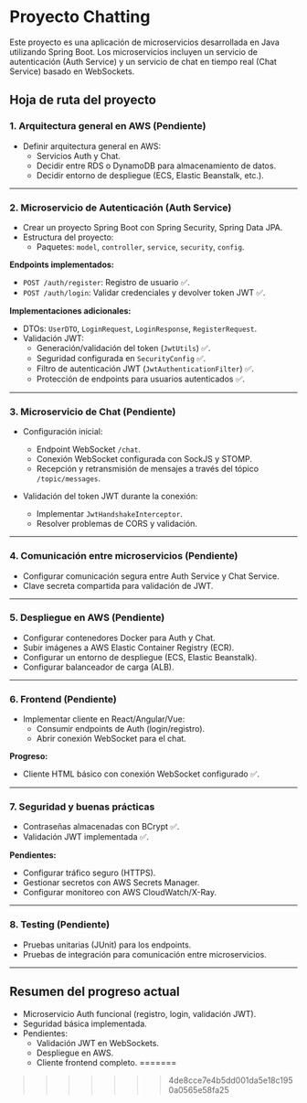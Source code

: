 

# Proyecto Chatting

Este proyecto es una aplicación de microservicios desarrollada en Java utilizando Spring Boot. Los microservicios incluyen un servicio de autenticación (Auth Service) y un servicio de chat en tiempo real (Chat Service) basado en WebSockets.

## Hoja de ruta del proyecto

### 1. Arquitectura general en AWS (Pendiente)
- Definir arquitectura general en AWS:
  - Servicios Auth y Chat.
  - Decidir entre RDS o DynamoDB para almacenamiento de datos.
  - Decidir entorno de despliegue (ECS, Elastic Beanstalk, etc.).

---

### 2. Microservicio de Autenticación (Auth Service)
- Crear un proyecto Spring Boot con Spring Security, Spring Data JPA.
- Estructura del proyecto:
  - Paquetes: `model`, `controller`, `service`, `security`, `config`.

**Endpoints implementados:**
- `POST /auth/register`: Registro de usuario ✅.
- `POST /auth/login`: Validar credenciales y devolver token JWT ✅.

**Implementaciones adicionales:**
- DTOs: `UserDTO`, `LoginRequest`, `LoginResponse`, `RegisterRequest`.
- Validación JWT:
  - Generación/validación del token (`JwtUtils`) ✅.
  - Seguridad configurada en `SecurityConfig` ✅.
  - Filtro de autenticación JWT (`JwtAuthenticationFilter`) ✅.
  - Protección de endpoints para usuarios autenticados ✅.

---

### 3. Microservicio de Chat (Pendiente)
- Configuración inicial:
  - Endpoint WebSocket `/chat`.
  - Conexión WebSocket configurada con SockJS y STOMP.
  - Recepción y retransmisión de mensajes a través del tópico `/topic/messages`.

- Validación del token JWT durante la conexión:
  - Implementar `JwtHandshakeInterceptor`.
  - Resolver problemas de CORS y validación.

---

### 4. Comunicación entre microservicios (Pendiente)
- Configurar comunicación segura entre Auth Service y Chat Service.
- Clave secreta compartida para validación de JWT.

---

### 5. Despliegue en AWS (Pendiente)
- Configurar contenedores Docker para Auth y Chat.
- Subir imágenes a AWS Elastic Container Registry (ECR).
- Configurar un entorno de despliegue (ECS, Elastic Beanstalk).
- Configurar balanceador de carga (ALB).

---

### 6. Frontend (Pendiente)
- Implementar cliente en React/Angular/Vue:
  - Consumir endpoints de Auth (login/registro).
  - Abrir conexión WebSocket para el chat.

**Progreso:**
- Cliente HTML básico con conexión WebSocket configurado ✅.

---

### 7. Seguridad y buenas prácticas
- Contraseñas almacenadas con BCrypt ✅.
- Validación JWT implementada ✅.

**Pendientes:**
- Configurar tráfico seguro (HTTPS).
- Gestionar secretos con AWS Secrets Manager.
- Configurar monitoreo con AWS CloudWatch/X-Ray.

---

### 8. Testing (Pendiente)
- Pruebas unitarias (JUnit) para los endpoints.
- Pruebas de integración para comunicación entre microservicios.

---

## Resumen del progreso actual
- Microservicio Auth funcional (registro, login, validación JWT).
- Seguridad básica implementada.
- Pendientes:
  - Validación JWT en WebSockets.
  - Despliegue en AWS.
  - Cliente frontend completo.
=======
>>>>>>> 4de8cce7e4b5dd001da5e18c1950a0565e58fa25
